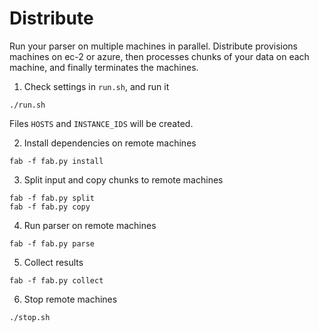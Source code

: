 Distribute
==========

Run your parser on multiple machines in parallel. Distribute provisions machines
on ec-2 or azure, then processes chunks of your data on each machine, and
finally terminates the machines.

1. Check settings in `run.sh`, and run it

```
./run.sh
```
Files `HOSTS` and `INSTANCE_IDS` will be created. 

2. Install dependencies on remote machines
```
fab -f fab.py install
```

3. Split input and copy chunks to remote machines
```
fab -f fab.py split 
fab -f fab.py copy
```

4. Run parser on remote machines
```
fab -f fab.py parse
``` 

5. Collect results
```
fab -f fab.py collect
```

6. Stop remote machines
```
./stop.sh
```

